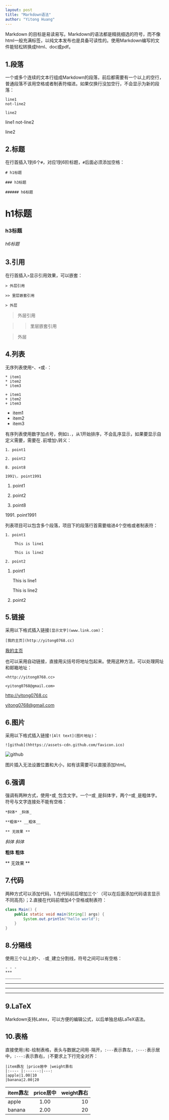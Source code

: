 ```yaml
---
layout: post
title: "Markdown语法"
author: "Yitong Huang"
---
```


Markdown 的目标是易读易写。Markdown的语法都是精挑细选的符号，而不像html一般充满标签，以纯文本发布也是具备可读性的。使用Markdown编写的文件能轻松转换成html、doc或pdf。
<!--more-->

## 1.段落

一个或多个连续的文本行组成Markdown的段落，前后都需要有一个以上的空行，普通段落不该用空格或者制表符缩进。如果仅换行没加空行，不会显示为新的段落：

```
line1
not-line2

line2
```

line1
not-line2

line2

## 2.标题

在行首插入1到6个``` # ```，对应1到6阶标题，``` # ```后面必须添加空格：

```
# h1标题

### h3标题

###### h6标题
```

# h1标题

### h3标题

###### h6标题

## 3.引用

在行首插入``` > ```显示引用效果，可以嵌套：

```
> 外层引用

>> 里层嵌套引用

> 外层
```

> 外层引用

>> 里层嵌套引用

> 外层
 
## 4.列表

无序列表使用``` * ```、``` + ```或``` - ```：

```
* item1
* item2
* item3

+ item1
+ item2
+ item3
```

* item1
* item2
* item3

有序列表使用数字加点号，例如``` 1. ```，从1开始排序，不会乱序显示，如果要显示自定义需要，需要在``` . ```前增加``` \ ```转义：

```
1. point1

2. point2

8. point8

1991\. point1991
```

1. point1

2. point2

8. point8

1991\. point1991

列表项目可以包含多个段落，项目下的段落行首需要缩进4个空格或者制表符：

```
1. point1

    This is line1

    This is line2
    
2. point2
```

1. point1

    This is line1

    This is line2
    
2. point2

## 5.链接

采用以下格式插入链接``` [显示文字](www.link.com) ```：

```
[我的主页](http://yitong0768.cc)
```


[我的主页](http://yitong0768.cc)

也可以采用自动链接，直接用尖括号将地址包起来。使用这种方法，可以处理网址和邮箱地址：

```
<http://yitong0768.cc>

<yitong0768@gmail.com>
```

<http://yitong0768.cc>

<yitong0768@gmail.com>

## 6.图片

采用以下格式插入链接``` ![Alt text](图片地址) ```：

```
![github](hhttps://assets-cdn.github.com/favicon.ico)
```

![github](https://assets-cdn.github.com/favicon.ico)

图片插入无法设置位置和大小，如有该需要可以直接添加html。

## 6.强调

强调有两种方式，使用``` * ```或``` _ ```包含文字。一个``` * ```或``` _ ```是斜体字，两个``` * ```或``` _ ```是粗体字。符号与文字连接处不能有空格：

```
*斜体* _斜体_

**粗体** __粗体__

** 无效果 **
```

*斜体* _斜体_

**粗体** __粗体__

** 无效果 **

## 7.代码

两种方式可以添加代码，1.在代码前后增加三个``` ` ```（可以在后面添加代码语言显示不同高亮）；2.直接在代码前增加4个空格或制表符：

```java
class Main() {
    public static void main(String[] args) {
        System.out.println("hello world");
    }
}
```

## 8.分隔线

使用三个以上的``` * ```、``` - ```或``` _ ```建立分割线，符号之间可以有空格：

```
- - -
***
_______
```

- - -

***

_______

## 9.LaTeX

Markdown支持Latex，可以方便的编辑公式，以后单独总结LaTeX语法。

## 10.表格

直接使用``` | ```和``` - ```绘制表格，表头与数据之间用``` - ```隔开，``` :--- ```表示靠左，``` :---: ```表示居中，``` :---: ```表示靠右，``` | ```不要求上下行完全对齐：

```
|item靠左 |price居中 |weight靠右
|:---- |:------:|---:
|apple|1.00|10
|banana|2.00|20
```

|item靠左 |price居中 |weight靠右
|:---- |:------:|---:
|apple|1.00|10
|banana|2.00|20
